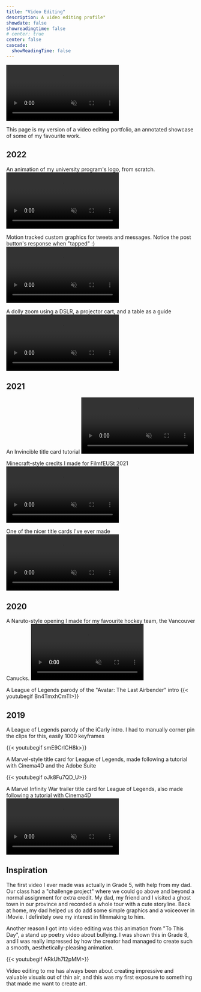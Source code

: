 ```yaml
---
title: "Video Editing"
description: A video editing profile"
showdate: false
showreadingtime: false
# center: true
center: false
cascade:
  showReadingTime: false
---
```

<video autoplay="" loop="" muted="" playsinline="" class="video"><source id="mp4Source" src="https://giant.gfycat.com/LoathsomeBlackCobra.mp4" type="video/mp4"><source id="gifSource" src="https://thumbs.gfycat.com/LoathsomeBlackCobra-size_restricted.gif" type="image/gif"></video>

This page is my version of a video editing portfolio, an annotated showcase of some of my favourite work.


## 2022
An animation of my university program's logo, from scratch.
<video autoplay="" loop="" muted="" playsinline="" class="video"><source id="mp4Source" src="https://giant.gfycat.com/MediocreTeemingEthiopianwolf.mp4" type="video/mp4"><source id="gifSource" src="https://thumbs.gfycat.com/MediocreTeemingEthiopianwolf-size_restricted.gif" type="image/gif"></video>

Motion tracked custom graphics for tweets and messages. Notice the post button's response when "tapped" :)
<video autoplay="" loop="" muted="" playsinline="" class="video"><source id="mp4Source" src="https://giant.gfycat.com/FlakyHospitableLeopardseal.mp4" type="video/mp4"><source id="gifSource" src="https://thumbs.gfycat.com/FlakyHospitableLeopardseal-size_restricted.gif" type="image/gif"></video>

A dolly zoom using a DSLR, a projector cart, and a table as a guide
<video autoplay="" loop="" muted="" playsinline="" class="video"><source id="mp4Source" src="https://giant.gfycat.com/AdoredNervousFiddlercrab.mp4" type="video/mp4"><source id="gifSource" src="https://thumbs.gfycat.com/AdoredNervousFiddlercrab-size_restricted.gif" type="image/gif"></video>


## 2021
An Invincible title card tutorial
<video autoplay="" loop="" muted="" playsinline="" class="video"><source id="mp4Source" src="https://giant.gfycat.com/IncompatibleCarefulFalcon.mp4" type="video/mp4"><source id="gifSource" src="https://thumbs.gfycat.com/IncompatibleCarefulFalcon-size_restricted.gif" type="image/gif"></video>

Minecraft-style credits I made for FilmfEUSt 2021
<video autoplay="" loop="" muted="" playsinline="" class="video"><source id="mp4Source" src="https://giant.gfycat.com/ZestyPossibleApe.mp4" type="video/mp4"><source id="gifSource" src="https://thumbs.gfycat.com/ZestyPossibleApe-size_restricted.gif" type="image/gif"></video>

One of the nicer title cards I've ever made
<video autoplay="" loop="" muted="" playsinline="" class="video"><source id="mp4Source" src="https://giant.gfycat.com/IdealisticUnrulyKangaroo.mp4" type="video/mp4"><source id="gifSource" src="https://thumbs.gfycat.com/IdealisticUnrulyKangaroo-size_restricted.gif" type="image/gif"></video>
## 2020

A Naruto-style opening I made for my favourite hockey team, the Vancouver Canucks.
<video autoplay="" loop="" muted="" playsinline="" class="video"><source id="mp4Source" src="https://giant.gfycat.com/QuerulousFamousKentrosaurus.mp4" type="video/mp4"><source id="gifSource" src="https://thumbs.gfycat.com/QuerulousFamousKentrosaurus-size_restricted.gif" type="image/gif"></video>

A League of Legends parody of the "Avatar: The Last Airbender" intro
{{< youtubegif Bn4TmxhCmTI>}}



## 2019
A League of Legends parody of the iCarly intro. I had to manually corner pin the clips for this, easily 1000 keyframes

{{< youtubegif smE9CrlCH8k>}}

A Marvel-style title card for League of Legends, made following a tutorial with Cinema4D and the Adobe Suite

{{< youtubegif oJk8Fu7QD_U>}}

A Marvel Infinity War trailer title card for League of Legends, also made following a tutorial with Cinema4D
<video autoplay="" loop="" muted="" playsinline="" class="video"><source id="mp4Source" src="https://giant.gfycat.com/DistinctAmazingHarpseal.mp4" type="video/mp4"><source id="gifSource" src="https://thumbs.gfycat.com/DistinctAmazingHarpseal-size_restricted.gif" type="image/gif"></video>

## Inspiration

The first video I ever made was actually in Grade 5, with help from my dad. Our class had a "challenge project" where
we could go above and beyond a normal assignment for extra credit. My dad, my friend and I visited a ghost town
in our province and recorded a whole tour with a cute storyline. Back at home, my dad helped us do add some simple graphics
and a voiceover in iMovie. I definitely owe my interest in filmmaking to him.

Another reason I got into video editing was this animation from "To This Day", a stand up poetry video about bullying.
I was shown this in Grade 8, and I was really impressed by how the creator had managed to create such a smooth,
aesthetically-pleasing animation.

{{< youtubegif ARkUh7I2pMM>}}

Video editing to me has always been about creating impressive and valuable visuals
out of thin air, and this was my first exposure to something that made me want to create art.




